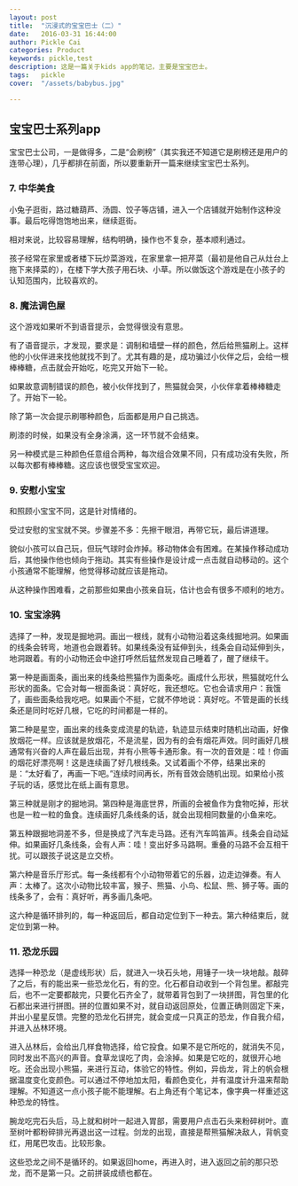 ```yaml
---
layout: post  
title:  "沉浸式的宝宝巴士（二）"  
date:   2016-03-31 16:44:00  
author: Pickle Cai  
categories: Product  
keywords: pickle,test  
description: 这是一篇关于kids app的笔记，主要是宝宝巴士。  
tags:	pickle   
cover:  "/assets/babybus.jpg"  

---  
```


## 宝宝巴士系列app  

宝宝巴士公司，一是做得多，二是“会刷榜”（其实我还不知道它是刷榜还是用户的连带心理），几乎都排在前面，所以要重新开一篇来继续宝宝巴士系列。  

### 7. 中华美食  

小兔子逛街，路过糖葫芦、汤圆、饺子等店铺，进入一个店铺就开始制作这种没事。最后吃得饱饱地出来，继续逛街。  

相对来说，比较容易理解，结构明确，操作也不复杂，基本顺利通过。  

孩子经常在家里或者楼下玩炒菜游戏，在家里拿一把芹菜（最初是他自己从灶台上拖下来择菜的），在楼下学大孩子用石块、小草。所以做饭这个游戏是在小孩子的认知范围内，比较喜欢的。  

### 8. 魔法调色屋  

这个游戏如果听不到语音提示，会觉得很没有意思。  

有了语音提示，才发现，要求是：调制和墙壁一样的颜色，然后给熊猫刷上。这样他的小伙伴进来找他就找不到了。尤其有趣的是，成功骗过小伙伴之后，会给一根棒棒糖，点击就会开始吃，吃完又开始下一轮。  

如果故意调制错误的颜色，被小伙伴找到了，熊猫就会哭，小伙伴拿着棒棒糖走了。开始下一轮。  

除了第一次会提示刷哪种颜色，后面都是用户自己挑选。  

刷漆的时候，如果没有全身涂满，这一环节就不会结束。  

另一种模式是三种颜色任意组合两种，每次组合效果不同，只有成功没有失败，所以每次都有棒棒糖。这应该也很受宝宝欢迎。  


### 9. 安慰小宝宝  

和照顾小宝宝不同，这是针对情绪的。  

受过安慰的宝宝就不哭。步骤差不多：先擦干眼泪，再带它玩，最后讲道理。  

貌似小孩可以自己玩，但玩气球时会炸掉。移动物体会有困难。在某操作移动成功后，其他操作他也倾向于拖动。其实有些操作是设计成一点击就自动移动的。这个小孩通常不能理解，他觉得移动就应该是拖动。  

从这种操作困难看，之前那些如果由小孩亲自玩，估计也会有很多不顺利的地方。  

### 10. 宝宝涂鸦  

选择了一种，发现是掘地洞。画出一根线，就有小动物沿着这条线掘地洞。如果画的线条会转弯，地道也会跟着转。如果线条没有延伸到头，线条会自动延伸到头，地洞跟着。有的小动物还会中途打呼然后猛然发现自己睡着了，醒了继续干。  

第一种是画面条，画出来的线条给熊猫作为面条吃。画成什么形状，熊猫就吃什么形状的面条。它会对每一根面条说：真好吃，我还想吃。它也会请求用户：我饿了，画些面条给我吃吧。如果画个不挺，它就不停地说：真好吃。不管是画的长线条还是同时吃好几根，它吃的时间都是一样的。  

第二种是星空，画出来的线条变成流星的轨迹，轨迹显示结束时随机出动画，好像放烟花一样。应该就是放烟花，不是流星，因为有的会有烟花声效。同时画好几根通常有兴奋的人声在最后出现，并有小熊等卡通形象。有一次的音效是：哇！你画的烟花好漂亮啊！这是连续画了好几根线条。又试着画个不停，结果出来的是：“太好看了，再画一下吧。”连续时间再长，所有音效会随机出现。如果给小孩子玩的话，感觉比在纸上画有意思。

第三种就是刚才的掘地洞。第四种是海底世界，所画的会被鱼作为食物吃掉，形状也是一粒一粒的鱼食。连续画好几条线条的话，就会出现相同数量的小鱼来吃。  

第五种跟掘地洞差不多，但是换成了汽车走马路。还有汽车鸣笛声。线条会自动延伸。如果画好几条线条，会有人声：哇！变出好多马路啊。重叠的马路不会互相干扰。可以跟孩子说这是立交桥。  

第六种是音乐厅形式。每一条线都有个小动物带着它的乐器，边走边弹奏。有人声：太棒了。这次小动物比较丰富，猴子、熊猫、小鸟、松鼠、熊、狮子等。画的线条多了，会有：真好听，再多画几条吧。  

这六种是循环排列的，每一种返回后，都自动定位到下一种去。第六种结束后，就定位到第一种。  

### 11. 恐龙乐园  

选择一种恐龙（是虚线形状）后，就进入一块石头地，用锤子一块一块地敲。敲碎了之后，有的能出来一些恐龙化石，有的空。化石都自动收到一个背包里。都敲完后，也不一定要都敲完，只要化石齐全了，就带着背包到了一块拼图，背包里的化石都出来进行拼图。拼的位置如果不对，就自动返回原处，位置正确则固定下来，并出小星星反馈。完整的恐龙化石拼完，就会变成一只真正的恐龙，作自我介绍，并进入丛林环境。  

进入丛林后，会给出几样食物选择，给它投食。如果不是它所吃的，就消失不见，同时发出不高兴的声音。食草龙误吃了肉，会涂掉。如果是它吃的，就很开心地吃。还会出现小熊猫，来进行互动，体验它的特性。例如，异齿龙，背上的帆会根据温度变化变颜色。可以通过不停地加太阳，看颜色变化，并有温度计升温来帮助理解。不知道这一点小孩子能不能理解。右上角还有个笔记本，像字典一样重述这种恐龙的特性。  

腕龙吃完石头后，马上就和树叶一起进入胃部，需要用户点击石头来粉碎树叶。直至树叶都粉碎排光再退出这一过程。剑龙的出现，直接是帮熊猫解决敌人，背帆变红，用尾巴攻击。比较形象。  

这些恐龙之间不是循环的。如果返回home，再进入时，进入返回之前的那只恐龙，而不是第一只。之前拼装成绩也都在。

